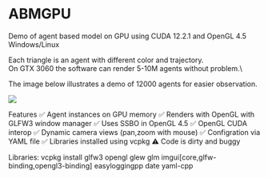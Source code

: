 # ABMGPU
Demo of agent based model on GPU using CUDA 12.2.1 and OpenGL 4.5 Windows/Linux

Each triangle is an agent with different color and trajectory.\
On GTX 3060 the software can render 5-10M agents without problem.\

The image below illustrates a demo of 12000 agents for easier observation.

![](https://github.com/KienTTran/ABMGPU/blob/master/ABMGPU.gif)

Features
:white_check_mark: Agent instances on GPU memory
:white_check_mark: Renders with OpenGL with GLFW3 window manager
:white_check_mark: Uses SSBO in OpenGL 4.5
:white_check_mark: OpenGL CUDA interop
:white_check_mark: Dynamic camera views (pan,zoom with mouse)
:white_check_mark: Configration via YAML file
:white_check_mark: Libraries installed using vcpkg
:warning: Code is dirty and buggy 
   
Libraries:
vcpkg install glfw3 opengl glew glm imgui[core,glfw-binding,opengl3-binding] easyloggingpp date yaml-cpp



